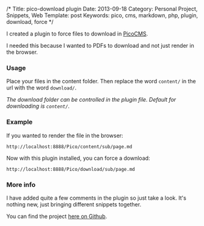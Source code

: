 /*
Title: pico-download plugin
Date: 2013-09-18
Category: Personal Project, Snippets, Web
Template: post
Keywords: pico, cms, markdown, php, plugin, download, force
*/

I created a plugin to force files to download in [PicoCMS](http://pico.dev7studios.com).

I needed this because I wanted to PDFs to download and not just render in the browser.

### Usage

Place your files in the content folder. Then replace the word `content/` in the url with the word `download/`.

*The download folder can be controlled in the plugin file. Default for downloading is `content/`.*

### Example

If you wanted to render the file in the browser:

    http://localhost:8888/Pico/content/sub/page.md

Now with this plugin installed, you can force a download:

    http://localhost:8888/Pico/download/sub/page.md

### More info

I have added quite a few comments in the plugin so just take a look. It's nothing new, just bringing different snippets together.

You can find the project [here on Github](https://github.com/james2doyle/pico_download "james2doyle/pico_download").
